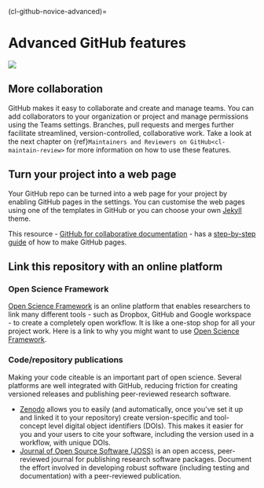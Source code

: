 (cl-github-novice-advanced)=
# Advanced GitHub features
[![](https://img.shields.io/static/v1?label=pathway&message=Early%20Career%20Researchers&color=blue)](/early-career-researchers.md)
## More collaboration
GitHub makes it easy to collaborate and create and manage teams.
You can add collaborators to your organization or project and manage permissions using the Teams settings.
Branches, pull requests and merges further facilitate streamlined, version-controlled, collaborative work.
Take a look at the next chapter on {ref}`Maintainers and Reviewers on GitHub<cl-maintain-review>` for more information on how to use these features.

## Turn your project into a web page
Your GitHub repo can be turned into a web page for your project by enabling GitHub pages in the settings.
You can customise the web pages using one of the templates in GitHub or you can choose your own [Jekyll](https://jekyllrb.com/) theme.

This resource - [GitHub for collaborative documentation](https://cassgvp.github.io/github-for-collaborative-documentation/) - has a [step-by-step guide](https://cassgvp.github.io/github-for-collaborative-documentation/docs/tut/4-2-Make-your-Pages-site.html) of how to make GitHub pages.

## Link this repository with an online platform

### Open Science Framework
[Open Science Framework](https://osf.io/) is an online platform that enables researchers to link many different tools - such as Dropbox, GitHub and Google workspace - to create a completely open workflow.
It is like a one-stop shop for all your project work.
Here is a link to why you might want to use [Open Science Framework](https://www.cos.io/blog/5-ways-to-optimize-your-research-workflow-with-osf).

### Code/repository publications
Making your code citeable is an important part of open science.
Several platforms are well integrated with GitHub, reducing friction for creating versioned releases and publishing peer-reviewed research software.
- [Zenodo](https://zenodo.org/) allows you to easily (and automatically, once you've set it up and linked it to your repository) create version-specific and tool-concept level digital object identifiers (DOIs). This makes it easier for you and your users to cite your software, including the version used in a workflow, with unique DOIs.
- [Journal of Open Source Software (JOSS)](https://joss.theoj.org/) is an open access, peer-reviewed journal for publishing research software packages. Document the effort involved in developing robust software (including testing and documentation) with a peer-reviewed publication.

